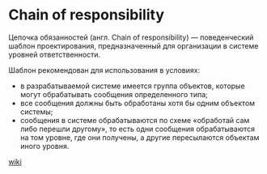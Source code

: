 # Chain of responsibility

Цепочка обязанностей (англ. Chain of responsibility) — поведенческий шаблон проектирования, предназначенный для организации в системе уровней ответственности.

Шаблон рекомендован для использования в условиях:
* в разрабатываемой системе имеется группа объектов, которые могут обрабатывать сообщения определенного типа;
* все сообщения должны быть обработаны хотя бы одним объектом системы;
* сообщения в системе обрабатываются по схеме «обработай сам либо перешли другому», то есть одни сообщения обрабатываются на том уровне, где они получены, а другие пересылаются объектам иного уровня.

[wiki](https://ru.wikipedia.org/wiki/%D0%A6%D0%B5%D0%BF%D0%BE%D1%87%D0%BA%D0%B0_%D0%BE%D0%B1%D1%8F%D0%B7%D0%B0%D0%BD%D0%BD%D0%BE%D1%81%D1%82%D0%B5%D0%B9)